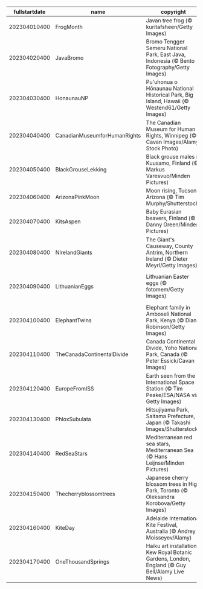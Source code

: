 |fullstartdate|name|copyright|title|image|
|--|--|--|--|--|
202304010400|FrogMonth|Javan tree frog (© kuritafsheen/Getty Images)|Is it green with envy?|![](/en-CA/2023/04/202304010400FrogMonth.jpg)|
202304020400|JavaBromo|Bromo Tengger Semeru National Park, East Java, Indonesia (© Bento Fotography/Getty Images)|Where is this ethereal mountain?|![](/en-CA/2023/04/202304020400JavaBromo.jpg)|
202304030400|HonaunauNP|Pu'uhonua o Hōnaunau National Historical Park, Big Island, Hawaii (© Westend61/Getty Images)|Chasing rainbows|![](/en-CA/2023/04/202304030400HonaunauNP.jpg)|
202304040400|CanadianMuseumforHumanRights|The Canadian Museum for Human Rights, Winnipeg (© Cavan Images/Alamy Stock Photo)|Where are these illuminated walkways?|![](/en-CA/2023/04/202304040400CanadianMuseumforHumanRights.jpg)|
202304050400|BlackGrouseLekking|Black grouse males in Kuusamo, Finland (© Markus Varesvuo/Minden Pictures)|Let’s have a lek, see?|![](/en-CA/2023/04/202304050400BlackGrouseLekking.jpg)|
202304060400|ArizonaPinkMoon|Moon rising, Tucson, Arizona (© Tim Murphy/Shutterstock)|A pink moon over Arizona|![](/en-CA/2023/04/202304060400ArizonaPinkMoon.jpg)|
202304070400|KitsAspen|Baby Eurasian beavers, Finland (© Danny Green/Minden Pictures)|Two hungry baby beavers|![](/en-CA/2023/04/202304070400KitsAspen.jpg)|
202304080400|NIrelandGiants|The Giant's Causeway, County Antrim, Northern Ireland (© Dieter Meyrl/Getty Images)|A legend sprung from the ground|![](/en-CA/2023/04/202304080400NIrelandGiants.jpg)|
202304090400|LithuanianEggs|Lithuanian Easter eggs (© fotomem/Getty Images)|A delightfully ornate Easter display|![](/en-CA/2023/04/202304090400LithuanianEggs.jpg)|
202304100400|ElephantTwins|Elephant family in Amboseli National Park, Kenya (© Diana Robinson/Getty Images)|Strong sibling bonds|![](/en-CA/2023/04/202304100400ElephantTwins.jpg)|
202304110400|TheCanadaContinentalDivide|Canada Continental Divide, Yoho National Park, Canada (© Peter Essick/Cavan Images)|A glimpse of Yoho National Park|![](/en-CA/2023/04/202304110400TheCanadaContinentalDivide.jpg)|
202304120400|EuropeFromISS|Earth seen from the International Space Station (© Tim Peake/ESA/NASA via Getty Images)|A view that’s out of this world|![](/en-CA/2023/04/202304120400EuropeFromISS.jpg)|
202304130400|PhloxSubulata|Hitsujiyama Park, Saitama Prefecture, Japan (© Takashi Images/Shutterstock)|Pretty in pink|![](/en-CA/2023/04/202304130400PhloxSubulata.jpg)|
202304140400|RedSeaStars|Mediterranean red sea stars, Mediterranean Sea (© Hans Leijnse/Minden Pictures)|Stars in daylight|![](/en-CA/2023/04/202304140400RedSeaStars.jpg)|
202304150400|Thecherryblossomtrees|Japanese cherry blossom trees in High Park, Toronto (© Oleksandra Korobova/Getty Images)|A street filled with sakura trees|![](/en-CA/2023/04/202304150400Thecherryblossomtrees.jpg)|
202304160400|KiteDay|Adelaide International Kite Festival, Australia (© Andrey Moisseyev/Alamy)|Go fly a kite!|![](/en-CA/2023/04/202304160400KiteDay.jpg)|
202304170400|OneThousandSprings|Haiku art installation, Kew Royal Botanic Gardens, London, England (© Guy Bell/Alamy Live News)|Poetry in suspense|![](/en-CA/2023/04/202304170400OneThousandSprings.jpg)|
